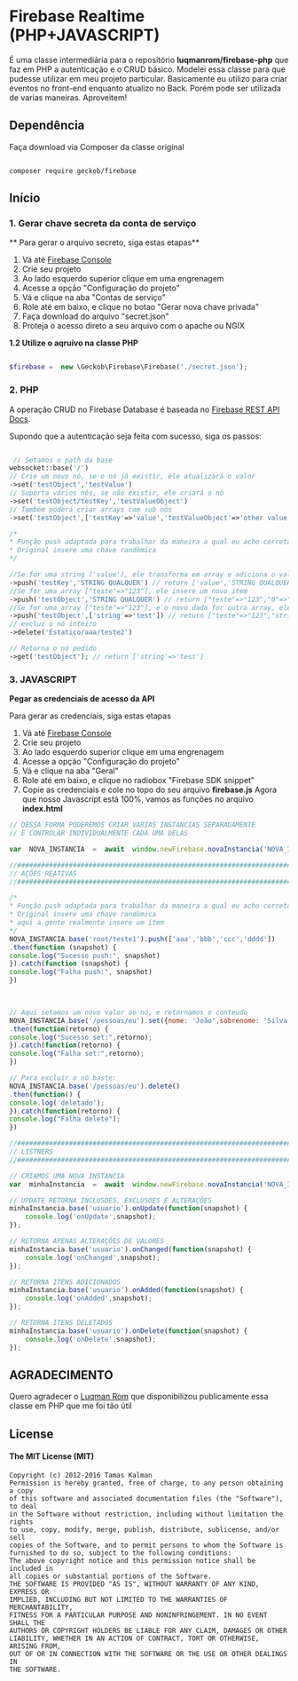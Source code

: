 # Firebase Realtime (PHP+JAVASCRIPT)

  

É uma classe intermediária para o repositório **luqmanrom/firebase-php** que faz em PHP a autenticação e o CRUD básico.
Modelei essa classe para que pudesse utilizar em meu projeto particular.
Basicamente eu utilizo para criar eventos no front-end enquanto atualizo no Back.
Porém pode ser utilizada de varias maneiras.
Aproveitem!

  

## Dependência

  

Faça download via Composer da classe original

```

composer require geckob/firebase

```

  

## Início

  
  

### 1. Gerar chave secreta da conta de serviço

  

** Para gerar o arquivo secreto, siga estas etapas**

1. Vá até [Firebase Console](https://console.firebase.google.com/)
2. Crie seu projeto
3. Ao lado esquerdo superior clique em uma engrenagem
4. Acesse a opção "Configuração do projeto"
5. Vá e clique na aba "Contas de serviço"
6. Role até em baixo, e clique no botao "Gerar nova chave privada"
7. Faça download do arquivo "secret.json"
8. Proteja o acesso direto a seu arquivo com o apache ou NGIX

  
**1.2 Utilize o aqruivo na classe PHP**

```php

$firebase =  new \Geckob\Firebase\Firebase('./secret.json');

```

### 2. PHP

  

A operação CRUD no Firebase Database é baseada no [Firebase REST API Docs](https://www.firebase.com/docs/rest-api.html).

Supondo que a autenticação seja feita com sucesso, siga os passos:

  
```php

 // Setamos o path da base
websocket::base('/')
// Crie um novo nó, se o nó já existir, ele atualizará o valor
->set('testObject','testValue')
// Suporta vários nós, se não existir, ele criará o nó
->set('testObject/testKey','testValueObject')
// Também poderá criar arrays com sub nós
->set('testObject',['testKey'=>'value','testValueObject'=>'other value'])

/*
* Função push adaptada para trabalhar da maneira a qual eu acho correta
* Original insere uma chave randômica
*/

//Se for uma string ('value'), ele transforma em array e adiciona o valor
->push('testKey','STRING QUALQUER') // return ['value','STRING QUALQUER']
//Se for uma array ["teste"=>"123"], ele insere um novo item
->push('testObject','STRING QUALQUER') // return ["teste"=>"123","0"=>"STRING QUALQUER"]
//Se for uma array ["teste"=>"123"], e o novo dado for outra array, ele insere um novo item
->push('testObject',['string'=>'test']) // return ["teste"=>"123","string"=>"test"]
// exclui o nó inteiro
->delete('Estatico/aaa/teste2')

// Retorna o nó pedido
->get('testObject'); // return ['string'=>'test']

```

  

### 3. JAVASCRIPT

  
**Pegar as credenciais de acesso da API**

Para gerar as credenciais, siga estas etapas

1. Vá até [Firebase Console](https://console.firebase.google.com/)
2. Crie seu projeto
3. Ao lado esquerdo superior clique em uma engrenagem
4. Acesse a opção "Configuração do projeto"
5. Vá e clique na aba "Geral"
6. Role até em baixo, e clique no radiobox "Firebase SDK snippet"
7. Copie as credenciais e cole no topo do seu arquivo **firebase.js**
Agora que nosso Javascript está 100%, vamos as funções no arquivo **index.html**

```javascript
// DESSA FORMA PODEREMOS CRIAR VARIAS INSTANCIAS SEPARADAMENTE
// E CONTROLAR INDIVIDUALMENTE CADA UMA DELAS

var  NOVA_INSTANCIA  =  await  window.newFirebase.novaInstancia('NOVA_INSTANCIA');

//################################################################################
// AÇÕES REATIVAS
//################################################################################

/*
* Função push adaptada para trabalhar da maneira a qual eu acho correta
* Original insere uma chave randômica
* aqui a gente realmente insere um ítem
*/
NOVA_INSTANCIA.base('root/teste1').push(['aaa','bbb','ccc','dddd'])
.then(function (snapshot) {
console.log("Sucesso push:", snapshot)
}).catch(function (snapshot) {
console.log("Falha push:", snapshot)
})

  

// Aqui setamos um novo valor ao nó, e retornamos o conteudo
NOVA_INSTANCIA.base('/pessoas/eu').set({nome: 'João',sobrenome: 'Silva'})
.then(function(retorno) {
console.log("Sucesso set:",retorno);
}).catch(function(retorno) {
console.log("Falha set:",retorno);
})

// Para excluir o nó baste:
NOVA_INSTANCIA.base('/pessoas/eu').delete()
.then(function() {
console.log('deletado');
}).catch(function(retorno) {
console.log("Falha delete");
})

//################################################################################
// LISTNERS
//################################################################################

// CRIAMOS UMA NOVA INSTANCIA
var  minhaInstancia  =  await  window.newFirebase.novaInstancia('NOVA_INSTANCIA');

// UPDATE RETORNA INCLUSOES, EXCLUSOES E ALTERAÇÕES
minhaInstancia.base('usuario').onUpdate(function(snapshot) {
	console.log('onUpdate',snapshot);
});

// RETORNA APENAS ALTERAÇÕES DE VALORES
minhaInstancia.base('usuario').onChanged(function(snapshot) {
	console.log('onChanged',snapshot);
});

// RETORNA ITENS ADICIONADOS
minhaInstancia.base('usuario').onAdded(function(snapshot) {
	console.log('onAdded',snapshot);
});

// RETORNA ITENS DELETADOS
minhaInstancia.base('usuario').onDelete(function(snapshot) {
	console.log('onDelete',snapshot);
});

```
## AGRADECIMENTO
Quero agradecer o [Luqman Rom](https://github.com/luqmanrom) que disponibilizou publicamente essa classe em PHP que me foi tão útil

## License

#### The MIT License (MIT)
```
Copyright (c) 2012-2016 Tamas Kalman
Permission is hereby granted, free of charge, to any person obtaining a copy
of this software and associated documentation files (the "Software"), to deal
in the Software without restriction, including without limitation the rights
to use, copy, modify, merge, publish, distribute, sublicense, and/or sell
copies of the Software, and to permit persons to whom the Software is
furnished to do so, subject to the following conditions:
The above copyright notice and this permission notice shall be included in
all copies or substantial portions of the Software.
THE SOFTWARE IS PROVIDED "AS IS", WITHOUT WARRANTY OF ANY KIND, EXPRESS OR
IMPLIED, INCLUDING BUT NOT LIMITED TO THE WARRANTIES OF MERCHANTABILITY,
FITNESS FOR A PARTICULAR PURPOSE AND NONINFRINGEMENT. IN NO EVENT SHALL THE
AUTHORS OR COPYRIGHT HOLDERS BE LIABLE FOR ANY CLAIM, DAMAGES OR OTHER
LIABILITY, WHETHER IN AN ACTION OF CONTRACT, TORT OR OTHERWISE, ARISING FROM,
OUT OF OR IN CONNECTION WITH THE SOFTWARE OR THE USE OR OTHER DEALINGS IN
THE SOFTWARE.

```